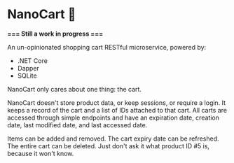 # NanoCart 🛒

**=== Still a work in progress ===** 

An un-opinionated shopping cart RESTful microservice, powered by:
  - .NET Core
  - Dapper
  - SQLite

NanoCart only cares about one thing: the cart.

NanoCart doesn't store product data, or keep sessions, or require a login. It keeps a record of the cart and a list of IDs attached to that cart. All carts are accessed through simple
endpoints and have an expiration date, creation date, last modified date, and last accessed date. 

Items can be added and removed. The cart expiry date can be refreshed. The entire cart can be deleted. Just don't ask it what product ID #5 is,
because it won't know. 


